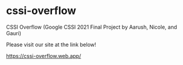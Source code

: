 # cssi-overflow
CSSI Overflow (Google CSSI 2021 Final Project by Aarush, Nicole, and Gauri)

Please visit our site at the link below!

https://cssi-overflow.web.app/
